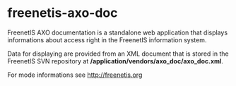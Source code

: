 freenetis-axo-doc
=================

FreenetIS AXO documentation is a standalone web application that displays 
informations about access right in the FreenetIS information system.

Data for displaying are provided from an XML document that is stored
in the FreenetIS SVN repository at **/application/vendors/axo_doc/axo_doc.xml**.

For mode informations see <http://freenetis.org>
